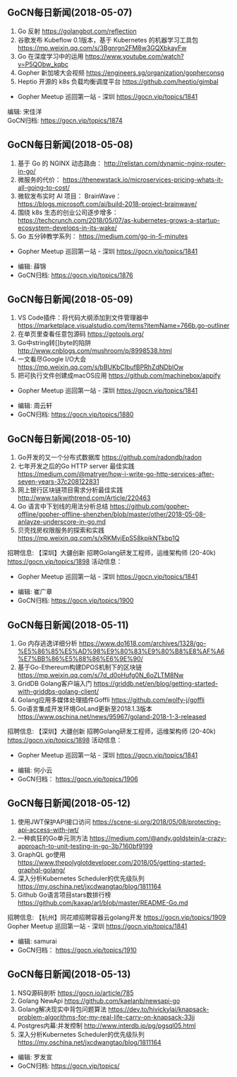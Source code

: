## GoCN每日新闻(2018-05-07)

1. Go 反射 https://golangbot.com/reflection
2. 谷歌发布 Kubeflow 0.1版本，基于 Kubernetes 的机器学习工具包 https://mp.weixin.qq.com/s/3Bgnrgn2FM8w3GQXbkayFw
3. Go 在深度学习中的运用 https://www.youtube.com/watch?v=P5QObw_kqbc 
4. Gopher 新加坡大会视频 https://engineers.sg/organization/gopherconsg
5. Heptio 开源的 k8s 负载均衡调度平台 https://github.com/heptio/gimbal

* Gopher Meetup 巡回第一站 - 深圳 https://gocn.vip/topics/1841

编辑: 宋佳洋   
GoCN归档: https://gocn.vip/topics/1874

## GoCN每日新闻(2018-05-08)

1. 基于 Go 的 NGINX 动态路由： http://relistan.com/dynamic-nginx-router-in-go/
2. 微服务的代价： https://thenewstack.io/microservices-pricing-whats-it-all-going-to-cost/
3. 微软发布实时 AI 项目： BrainWave： https://blogs.microsoft.com/ai/build-2018-project-brainwave/
4. 围绕 k8s 生态的创业公司逐步增多： https://techcrunch.com/2018/05/07/as-kubernetes-grows-a-startup-ecosystem-develops-in-its-wake/
5. Go 五分钟教学系列： https://medium.com/go-in-5-minutes

* Gopher Meetup 巡回第一站 - 深圳 https://gocn.vip/topics/1841

- 编辑: 薛锦
- GoCN归档:  https://gocn.vip/topics/1876

## GoCN每日新闻(2018-05-09)

1. VS Code插件：将代码大纲添加到文件管理器中 https://marketplace.visualstudio.com/items?itemName=766b.go-outliner
2. 在单页里查看任意包源码 https://gotools.org/
3. Go中string转[]byte的陷阱 http://www.cnblogs.com/mushroom/p/8998538.html
4. 一文看尽Google I/O大会 https://mp.weixin.qq.com/s/bBUKbCIbufBPRhZdNDblOw
5. 把可执行文件创建成macOS应用 https://github.com/machinebox/appify

* Gopher Meetup 巡回第一站 - 深圳 https://gocn.vip/topics/1841

- 编辑: 周云轩
- GoCN归档:  https://gocn.vip/topics/1880

## GoCN每日新闻(2018-05-10)

1. Go开发的又一个分布式数据库 https://github.com/radondb/radon
2. 七年开发之后的Go HTTP server 最佳实践  https://medium.com/@matryer/how-i-write-go-http-services-after-seven-years-37c208122831
3. 网上银行区块链项目需求分析最佳实践 http://www.talkwithtrend.com/Article/220463
4. Go 语言中下划线的用法分析总结  https://github.com/gopher-offline/gopher-offline-shenzhen/blob/master/other/2018-05-08-anlayze-underscore-in-go.md
5. 贝壳找房权限服务的探索和实践 https://mp.weixin.qq.com/s/xRKMvjEpS58kpikNTkbp1Q

招聘信息:
【深圳】大疆创新 招聘Golang研发工程师，运维架构师 (20-40k) https://gocn.vip/topics/1898
活动信息：
* Gopher Meetup 巡回第一站 - 深圳 https://gocn.vip/topics/1841

- 编辑: 崔广章
- GoCN归档:  https://gocn.vip/topics/1900

## GoCN每日新闻(2018-05-11)

1. Go 内存逃逸详细分析 https://www.do1618.com/archives/1328/go-%E5%86%85%E5%AD%98%E9%80%83%E9%80%B8%E8%AF%A6%E7%BB%86%E5%88%86%E6%9E%90/
2. 基于Go-Ethereum构建DPOS机制下的区块链 https://mp.weixin.qq.com/s/7d_d0oHufg0N_6oZLTM8Nw
3. GridDB Golang客户端入门 https://griddb.net/en/blog/getting-started-with-griddbs-golang-client/
4. Golang应用多媒体处理插件Goffli https://github.com/wolfy-j/goffli
5. Go语言集成开发环境GoLand更新至2018.1.3版本 https://www.oschina.net/news/95967/goland-2018-1-3-released

招聘信息: 
【深圳】大疆创新 招聘Golang研发工程师，运维架构师 (20-40k) https://gocn.vip/topics/1898 活动信息：
* Gopher Meetup 巡回第一站 - 深圳 https://gocn.vip/topics/1841

- 编辑: 何小云
- GoCN归档： https://gocn.vip/topics/1906

## GoCN每日新闻(2018-05-12)

1. 使用JWT保护API接口访问 https://scene-si.org/2018/05/08/protecting-api-access-with-jwt/
2. 一种疯狂的Go单元测方法 https://medium.com/@andy.goldstein/a-crazy-approach-to-unit-testing-in-go-3b7160bf9199
3. GraphQL go使用 https://www.thepolyglotdeveloper.com/2018/05/getting-started-graphql-golang/
4. 深入分析Kubernetes Scheduler的优先级队列 https://my.oschina.net/jxcdwangtao/blog/1811164
5. Github Go语言项目stars数排行榜 https://github.com/kaxap/arl/blob/master/README-Go.md

招聘信息: 【杭州】同花顺招聘容器云golang开发 https://gocn.vip/topics/1909
Gopher Meetup 巡回第一站 - 深圳 https://gocn.vip/topics/1841

- 编辑: samurai
- GoCN归档： https://gocn.vip/topics/1910

## GoCN每日新闻(2018-05-13)

1. NSQ源码剖析 https://gocn.io/article/785
2. Golang NewApi https://github.com/kaelanb/newsapi-go
3. Golang解决现实中背包问题算法 https://dev.to/hivickylai/knapsack-problem-algorithms-for-my-real-life-carry-on-knapsack-33jj
4. Postgres内幕:并发控制 http://www.interdb.jp/pg/pgsql05.html
5. 深入分析Kubernetes Scheduler的优先级队列 https://my.oschina.net/jxcdwangtao/blog/1811164

- 编辑: 罗发宣
- GoCN归档: https://gocn.vip/topics/
